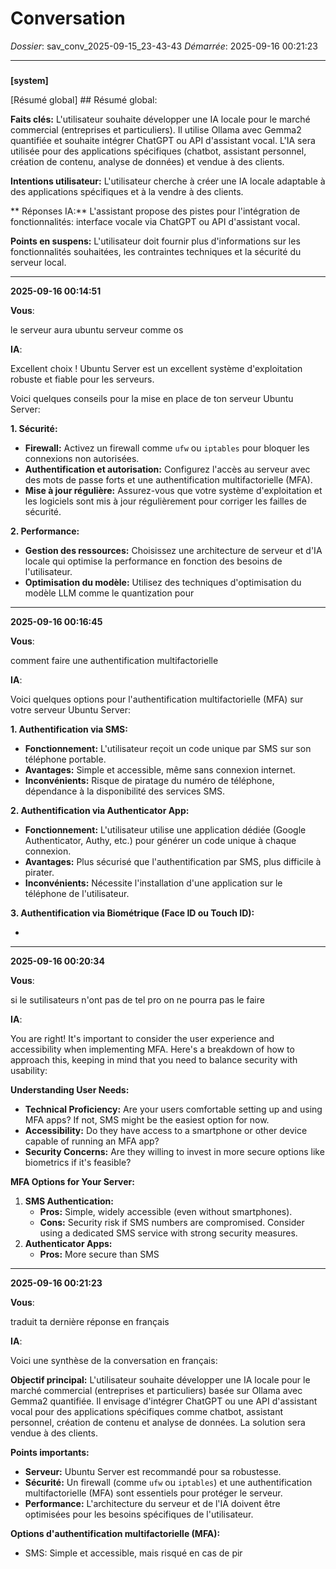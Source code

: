 # Conversation
_Dossier_: sav_conv_2025-09-15_23-43-43
_Démarrée_: 2025-09-16 00:21:23

---

###   
**[system]**

[Résumé global] ## Résumé global: 

**Faits clés:** L'utilisateur souhaite développer une IA locale pour le marché commercial (entreprises et particuliers). Il utilise Ollama avec Gemma2 quantifiée et souhaite intégrer ChatGPT ou API d'assistant vocal.  L'IA sera utilisée pour des applications spécifiques (chatbot, assistant personnel, création de contenu, analyse de données) et vendue à des clients. 

**Intentions utilisateur:** L'utilisateur cherche à créer une IA locale adaptable à des applications spécifiques et à la vendre à des clients. 


** Réponses IA:**  L'assistant propose des pistes pour l'intégration de fonctionnalités: interface vocale via ChatGPT ou API d'assistant vocal. 

 **Points en suspens:**  L'utilisateur doit fournir plus d'informations sur les fonctionnalités souhaitées, les contraintes techniques et la sécurité du serveur local.

---
**2025-09-16 00:14:51**

**Vous**:

le serveur aura ubuntu serveur comme os

**IA**:

Excellent choix ! Ubuntu Server est un excellent système d'exploitation robuste et fiable pour les serveurs. 

Voici quelques conseils pour la mise en place de ton serveur Ubuntu Server:

**1.  Sécurité:**

* **Firewall:** Activez un firewall comme `ufw` ou `iptables` pour bloquer les connexions non autorisées.
* **Authentification et autorisation:** Configurez l'accès au serveur avec des mots de passe forts et une authentification multifactorielle (MFA). 
* **Mise à jour régulière:** Assurez-vous que votre système d'exploitation et les logiciels sont mis à jour régulièrement pour corriger les failles de sécurité.

**2.  Performance:**

* **Gestion des ressources:**  Choisissez une architecture de serveur et d'IA locale qui optimise la performance en fonction des besoins de l'utilisateur.
* **Optimisation du modèle:**  Utilisez des techniques d'optimisation du modèle LLM comme le quantization pour

---
**2025-09-16 00:16:45**

**Vous**:

comment faire une authentification multifactorielle

**IA**:

Voici quelques options pour l'authentification multifactorielle (MFA) sur votre serveur Ubuntu Server: 

**1.  Authentification via SMS:**

* **Fonctionnement:** L'utilisateur reçoit un code unique par SMS sur son téléphone portable. 
* **Avantages:** Simple et accessible, même sans connexion internet.
* **Inconvénients:** Risque de piratage du numéro de téléphone, dépendance à la disponibilité des services SMS.

**2.  Authentification via Authenticator App:**

* **Fonctionnement:** L'utilisateur utilise une application dédiée (Google Authenticator, Authy, etc.) pour générer un code unique à chaque connexion.
* **Avantages:** Plus sécurisé que l'authentification par SMS, plus difficile à pirater.
* **Inconvénients:** Nécessite l'installation d'une application sur le téléphone de l'utilisateur.

**3.  Authentification via Biométrique (Face ID ou Touch ID):**

*

---
**2025-09-16 00:20:34**

**Vous**:

si le sutilisateurs n'ont pas de tel pro on ne pourra pas le faire

**IA**:

You are right! It's important to consider the user experience and accessibility when implementing MFA.  Here's a breakdown of how to approach this, keeping in mind that you need to balance security with usability:

**Understanding User Needs:**

* **Technical Proficiency:** Are your users comfortable setting up and using MFA apps? If not, SMS might be the easiest option for now.
* **Accessibility:** Do they have access to a smartphone or other device capable of running an MFA app? 
* **Security Concerns:**  Are they willing to invest in more secure options like biometrics if it's feasible?

**MFA Options for Your Server:**

1. **SMS Authentication:**
   - **Pros:** Simple, widely accessible (even without smartphones).
   - **Cons:** Security risk if SMS numbers are compromised. Consider using a dedicated SMS service with strong security measures. 
2. **Authenticator Apps:**
   - **Pros:** More secure than SMS

---
**2025-09-16 00:21:23**

**Vous**:

traduit ta dernière réponse en français

**IA**:

Voici une synthèse de la conversation en français:

**Objectif principal:** L'utilisateur souhaite développer une IA locale pour le marché commercial (entreprises et particuliers) basée sur Ollama avec Gemma2 quantifiée. Il envisage d'intégrer ChatGPT ou une API d'assistant vocal pour des applications spécifiques comme chatbot, assistant personnel, création de contenu et analyse de données. La solution sera vendue à des clients.

**Points importants:**
* **Serveur:** Ubuntu Server est recommandé pour sa robustesse. 
* **Sécurité:**  Un firewall (comme `ufw` ou `iptables`) et une authentification multifactorielle (MFA) sont essentiels pour protéger le serveur.
* **Performance:** L'architecture du serveur et de l'IA doivent être optimisées pour les besoins spécifiques de l'utilisateur. 

**Options d'authentification multifactorielle (MFA):**
* SMS: Simple et accessible, mais risqué en cas de pir
